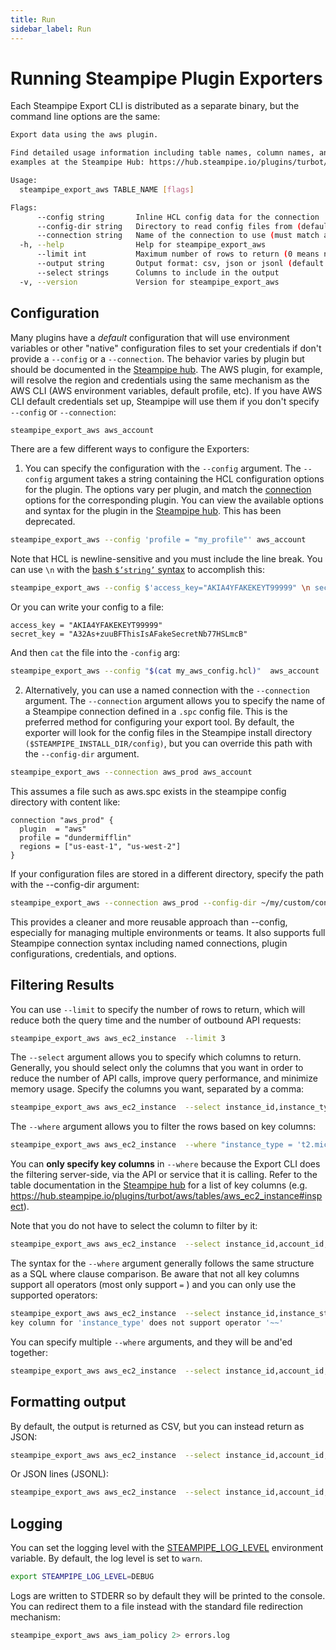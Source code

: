 ```yaml
---
title: Run
sidebar_label: Run
---
```



# Running Steampipe Plugin Exporters

Each Steampipe Export CLI is distributed as a separate binary, but the command line options are the same:

```bash
Export data using the aws plugin.

Find detailed usage information including table names, column names, and
examples at the Steampipe Hub: https://hub.steampipe.io/plugins/turbot/aws

Usage:
  steampipe_export_aws TABLE_NAME [flags]

Flags:
      --config string       Inline HCL config data for the connection  (deprecated - use --connection instead)
      --config-dir string   Directory to read config files from (defaults to $STEAMPIPE_INSTALL_DIR/config)
      --connection string   Name of the connection to use (must match a connection defined in the config file)
  -h, --help                Help for steampipe_export_aws
      --limit int           Maximum number of rows to return (0 means no limit)
      --output string       Output format: csv, json or jsonl (default "csv")
      --select strings      Columns to include in the output
  -v, --version             Version for steampipe_export_aws

```

## Configuration

Many plugins have a *default* configuration that will use environment variables or other "native" configuration files to set your credentials if don't provide a `--config` or a `--connection`.  The behavior varies by plugin but should be documented in the [Steampipe hub](https://hub.steampipe.io/plugins).  The AWS plugin, for example, will resolve the region and credentials using the same mechanism as the AWS CLI (AWS environment variables, default profile, etc).  If you have AWS CLI default credentials set up, Steampipe will use them if you don't specify `--config` or `--connection`:

```bash
steampipe_export_aws aws_account
```

There are a few different ways to configure the Exporters:

1. You can specify the configuration with the `--config` argument. The `--config` argument takes a string containing the HCL configuration options for the plugin.  The options vary per plugin, and match the [connection](https://steampipe.io/docs/managing/connections) options for the corresponding plugin.  You can view the available options and syntax for the plugin in the [Steampipe hub](https://hub.steampipe.io/plugins). This has been deprecated.

```bash
steampipe_export_aws --config 'profile = "my_profile"' aws_account
```

Note that HCL is newline-sensitive and you must include the line break.  You can use `\n` with the [bash `$’string’` syntax](https://www.gnu.org/software/bash/manual/html_node/ANSI_002dC-Quoting.html#ANSI_002dC-Quoting) to accomplish this:
```bash
steampipe_export_aws --config $'access_key="AKIA4YFAKEKEYT99999" \n secret_key="A32As+zuuBFThisIsAFakeSecretNb77HSLmcB"' aws_account

```

Or you can write your config to a file:
```hcl
access_key = "AKIA4YFAKEKEYT99999"
secret_key = "A32As+zuuBFThisIsAFakeSecretNb77HSLmcB"
```
And then `cat` the file into the `-config` arg:
```bash
steampipe_export_aws --config "$(cat my_aws_config.hcl)"  aws_account
```

2. Alternatively, you can use a named connection with the `--connection` argument. The `--connection` argument allows you to specify the name of a Steampipe connection defined in a `.spc` config file. This is the preferred method for configuring your export tool. By default, the exporter will look for the config files in the Steampipe install directory `($STEAMPIPE_INSTALL_DIR/config)`, but you can override this path with the `--config-dir` argument.

```bash
steampipe_export_aws --connection aws_prod aws_account
```
This assumes a file such as aws.spc exists in the steampipe config directory with content like:
```hcl
connection "aws_prod" {
  plugin  = "aws"
  profile = "dundermifflin"
  regions = ["us-east-1", "us-west-2"]
}
```

If your configuration files are stored in a different directory, specify the path with the --config-dir argument:
```bash
steampipe_export_aws --connection aws_prod --config-dir ~/my/custom/config aws_account
```

This provides a cleaner and more reusable approach than --config, especially for managing multiple environments or teams. It also supports full Steampipe connection syntax including named connections, plugin configurations, credentials, and options.

## Filtering Results

You can use `--limit` to specify the number of rows to return, which will reduce both the query time and the number of outbound API requests:
```bash
steampipe_export_aws aws_ec2_instance  --limit 3
```

The `--select` argument allows you to specify which columns to return.  Generally, you should select only the columns that you want in order to reduce the number of API calls, improve query performance, and minimize memory usage.  Specify the columns you want, separated by a comma:

```bash
steampipe_export_aws aws_ec2_instance  --select instance_id,instance_type,account_id,region
```

The `--where` argument allows you to filter the rows based on key columns: 

```bash
steampipe_export_aws aws_ec2_instance  --where "instance_type = 't2.micro'"
```

You can **only specify key columns** in `--where` because the Export CLI does the filtering server-side, via the API or service that it is calling. Refer to the table documentation in the [Steampipe hub](https://hub.steampipe.io/plugins) for a list of key columns (e.g. https://hub.steampipe.io/plugins/turbot/aws/tables/aws_ec2_instance#inspect).  

Note that you do not have to select the column to filter by it:
```bash
steampipe_export_aws aws_ec2_instance  --select instance_id,account_id,region,_ctx --where "instance_type = 't2.micro'"
```

The syntax for the `--where` argument generally follows the same structure as a SQL where clause comparison. Be aware that not all key columns support all operators (most only support `=` ) and you can only use the supported operators:
```bash
steampipe_export_aws aws_ec2_instance  --select instance_id,instance_state,account_id,region --where "instance_type like 't2.%'"
key column for 'instance_type' does not support operator '~~'
```

You can specify multiple `--where` arguments, and they will be and'ed together:
```bash
steampipe_export_aws aws_ec2_instance  --select instance_id,account_id,region,_ctx --where "instance_type = 't2.micro'" --where "instance_state = 'stopped'"
```



## Formatting output

By default, the output is returned as CSV, but you can instead return as JSON:
```bash
steampipe_export_aws aws_ec2_instance  --select instance_id,account_id,region --output json
```

Or JSON lines (JSONL):
```bash
steampipe_export_aws aws_ec2_instance  --select instance_id,account_id,region --output jsonl  
```


## Logging
You can set the logging level with the [STEAMPIPE_LOG_LEVEL](/docs/reference/env-vars/steampipe_log) environment variable.  By default, the log level is set to `warn`.

```bash
export STEAMPIPE_LOG_LEVEL=DEBUG
```

Logs are written to STDERR so by default they will be printed to the console.  You can redirect them to a file instead with the standard file redirection mechanism:

```bash
steampipe_export_aws aws_iam_policy 2> errors.log
```
